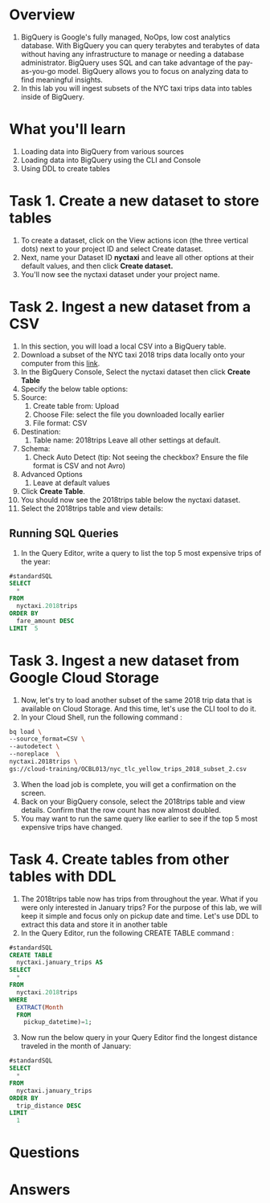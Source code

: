 # Overview
1. BigQuery is Google's fully managed, NoOps, low cost analytics database. With BigQuery you can query terabytes and terabytes of data without having any infrastructure to manage or needing a database administrator. BigQuery uses SQL and can take advantage of the pay-as-you-go model. BigQuery allows you to focus on analyzing data to find meaningful insights.
2. In this lab you will ingest subsets of the NYC taxi trips data into tables inside of BigQuery.

# What you'll learn
1. Loading data into BigQuery from various sources
2. Loading data into BigQuery using the CLI and Console
3. Using DDL to create tables

# Task 1. Create a new dataset to store tables

1. To create a dataset, click on the View actions icon (the three vertical dots) next to your project ID and select Create dataset.
2. Next, name your Dataset ID **nyctaxi** and leave all other options at their default values, and then click **Create dataset.**
3. You'll now see the nyctaxi dataset under your project name.

# Task 2. Ingest a new dataset from a CSV
1. In this section, you will load a local CSV into a BigQuery table.
2. Download a subset of the NYC taxi 2018 trips data locally onto your computer from this [link](https://storage.googleapis.com/cloud-training/OCBL013/nyc_tlc_yellow_trips_2018_subset_1.csv).
3. In the BigQuery Console, Select the nyctaxi dataset then click **Create Table**
4. Specify the below table options:
5. Source:
    1. Create table from: Upload
    2. Choose File: select the file you downloaded locally earlier
    3. File format: CSV
6. Destination:
    1. Table name: 2018trips Leave all other settings at default.
7. Schema:
    1. Check Auto Detect (tip: Not seeing the checkbox? Ensure the file format is CSV and not Avro)
8. Advanced Options
    1. Leave at default values
9. Click **Create Table**.
10. You should now see the 2018trips table below the nyctaxi dataset.
11. Select the 2018trips table and view details:

## Running SQL Queries

1. In the Query Editor, write a query to list the top 5 most expensive trips of the year:
``` sql
#standardSQL
SELECT
  *
FROM
  nyctaxi.2018trips
ORDER BY
  fare_amount DESC
LIMIT  5
```
# Task 3. Ingest a new dataset from Google Cloud Storage
1. Now, let's try to load another subset of the same 2018 trip data that is available on Cloud Storage. And this time, let's use the CLI tool to do it.
2. In your Cloud Shell, run the following command :
``` sh
bq load \
--source_format=CSV \
--autodetect \
--noreplace  \
nyctaxi.2018trips \
gs://cloud-training/OCBL013/nyc_tlc_yellow_trips_2018_subset_2.csv
```
3. When the load job is complete, you will get a confirmation on the screen.
4. Back on your BigQuery console, select the 2018trips table and view details. Confirm that the row count has now almost doubled.
5. You may want to run the same query like earlier to see if the top 5 most expensive trips have changed.

# Task 4. Create tables from other tables with DDL

1. The 2018trips table now has trips from throughout the year. What if you were only interested in January trips? For the purpose of this lab, we will keep it simple and focus only on pickup date and time. Let's use DDL to extract this data and store it in another table
2. In the Query Editor, run the following CREATE TABLE command :
``` sql
#standardSQL
CREATE TABLE
  nyctaxi.january_trips AS
SELECT
  *
FROM
  nyctaxi.2018trips
WHERE
  EXTRACT(Month
  FROM
    pickup_datetime)=1;
```

3. Now run the below query in your Query Editor find the longest distance traveled in the month of January:

``` sql
#standardSQL
SELECT
  *
FROM
  nyctaxi.january_trips
ORDER BY
  trip_distance DESC
LIMIT
  1
```

# Questions
# Answers
